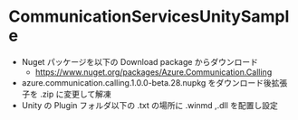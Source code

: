 # CommunicationServicesUnitySample

- Nuget パッケージを以下の Download package からダウンロード
    - https://www.nuget.org/packages/Azure.Communication.Calling
- azure.communication.calling.1.0.0-beta.28.nupkg をダウンロード後拡張子を .zip に変更して解凍
- Unity の Plugin フォルダ以下の .txt の場所に .winmd ,.dll を配置し設定
